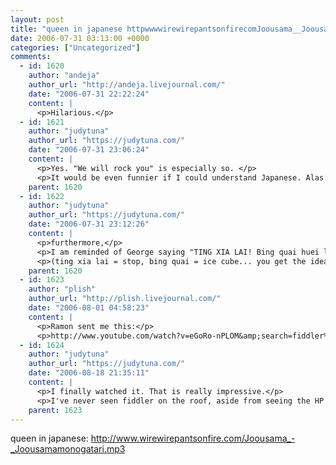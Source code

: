 ```yaml
---
layout: post
title: "queen in japanese httpwwwwirewirepantsonfirecomJoousama__Joousamamonogatarimp3"
date: 2006-07-31 03:13:00 +0000
categories: ["Uncategorized"]
comments:
  - id: 1620
    author: "andeja"
    author_url: "http://andeja.livejournal.com/"
    date: "2006-07-31 22:22:24"
    content: |
      <p>Hilarious.</p>
  - id: 1621
    author: "judytuna"
    author_url: "https://judytuna.com/"
    date: "2006-07-31 23:06:24"
    content: |
      <p>Yes. "We will rock you" is especially so. </p>
      <p>It would be even funnier if I could understand Japanese. Alas.</p>
    parent: 1620
  - id: 1622
    author: "judytuna"
    author_url: "https://judytuna.com/"
    date: "2006-07-31 23:12:26"
    content: |
      <p>furthermore,</p>
      <p>I am reminded of George saying "TING XIA LAI! Bing quai huei lai le, you yi ge chuan xing de... invention? How do you say invention?"</p>
      <p>(ting xia lai = stop, bing quai = ice cube... you get the idea)</p>
    parent: 1620
  - id: 1623
    author: "plish"
    author_url: "http://plish.livejournal.com/"
    date: "2006-08-01 04:58:23"
    content: |
      <p>Ramon sent me this:</p>
      <p>http://www.youtube.com/watch?v=eGoRo-nPLOM&amp;search=fiddler%20%20japanese</p>
  - id: 1624
    author: "judytuna"
    author_url: "https://judytuna.com/"
    date: "2006-08-18 21:35:11"
    content: |
      <p>I finally watched it. That is really impressive.</p>
      <p>I've never seen fiddler on the roof, aside from seeing the HP choir sing some songs. (This is strange because it's really hard to imagine my dad singing in a choir or carrying a tune at all, but he did.)</p>
    parent: 1623
---
```


queen in japanese: http://www.wirewirepantsonfire.com/Joousama_-_Joousamamonogatari.mp3